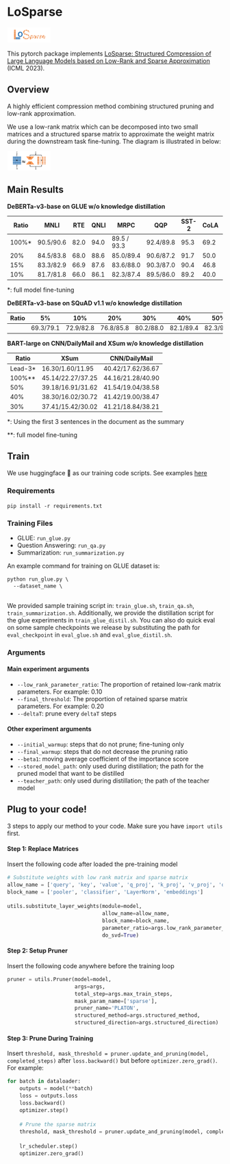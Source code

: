 # LoSparse

<img src="asset/LoSparse_logo.png" alt="LoSparse_logo" style="zoom:10%;" />



This pytorch package implements [LoSparse: Structured Compression of Large Language Models based on Low-Rank and Sparse Approximation]() (ICML 2023).

## Overview

A highly efficient compression method combining structured pruning and low-rank approximation.

We use a low-rank matrix which can be decomposed into two small matrices and a structured sparse matrix to approximate the weight matrix during the downstream task fine-tuning. The diagram is illustrated in below:

<img src="asset/LoSparse_diagram.png" alt="LoSparse_diagram" style="zoom:10%;" />

## Main Results

**DeBERTa-v3-base on GLUE w/o knowledge distillation**

| Ratio | MNLI      | RTE  | QNLI | MRPC        | QQP       | SST-2 | CoLA | STS-B     |
| ----- | --------- | ---- | ---- | ----------- | --------- | ----- | ---- | --------- |
| 100%* | 90.5/90.6 | 82.0 | 94.0 | 89.5 / 93.3 | 92.4/89.8 | 95.3  | 69.2 | 91.6/91.1 |
| 20%   | 84.5/83.8 | 68.0 | 88.6 | 85.0/89.4   | 90.6/87.2 | 91.7  | 50.0 | 88.8/88.5 |
| 15%   | 83.3/82.9 | 66.9 | 87.6 | 83.6/88.0   | 90.3/87.0 | 90.4  | 46.8 | 87.7/87.3 |
| 10%   | 81.7/81.8 | 66.0 | 86.1 | 82.3/87.4   | 89.5/86.0 | 89.2  | 40.0 | 87.2/87.0 |

*: full model fine-tuning

**DeBERTa-v3-base on SQuAD v1.1 w/o knowledge distillation**

| Ratio | 5%        | 10%       | 20%       | 30%       | 40%       | 50%       |
| ----- | --------- | --------- | --------- | --------- | --------- | --------- |
|       | 69.3/79.1 | 72.9/82.8 | 76.8/85.8 | 80.2/88.0 | 82.1/89.4 | 82.3/90.3 |

**BART-large on CNN/DailyMail and XSum w/o knowledge distillation**

| Ratio   | XSum              | CNN/DailyMail     |
| ------- | ----------------- | ----------------- |
| Lead-3* | 16.30/1.60/11.95  | 40.42/17.62/36.67 |
| 100%**  | 45.14/22.27/37.25 | 44.16/21.28/40.90 |
| 50%     | 39.18/16.91/31.62 | 41.54/19.04/38.58 |
| 40%     | 38.30/16.02/30.72 | 41.42/19.00/38.47 |
| 30%     | 37.41/15.42/30.02 | 41.21/18.84/38.21 |

*: Using the first 3 sentences in the document as the summary

**: full model fine-tuning

## Train

We use huggingface 🤗 as our training code scripts. See examples [here](https://github.com/huggingface/transformers/tree/main/examples/pytorch)

### Requirements

`pip install -r requirements.txt`

### Training Files

* GLUE: `run_glue.py`
* Question Answering: `run_qa.py`
* Summarization: `run_summarization.py`

An example command for training on GLUE dataset is:

```shell
python run_glue.py \
  --dataset_name \
  
```
We provided sample training script in: `train_glue.sh`, `train_qa.sh`, `train_summarization.sh`. Additionally, we provide the distillation script for the glue experiments in `train_glue_distil.sh`. You can also do quick eval on some sample checkpoints we release by substituting the path for `eval_checkpoint` in `eval_glue.sh` and `eval_glue_distil.sh`.
### Arguments

#### Main experiment arguments

- `--low_rank_parameter_ratio`: The proportion of retained low-rank matrix parameters. For example: 0.10
- `--final_threshold`: The proportion of retained sparse matrix parameters. For example: 0.20
- `--deltaT`: prune every `deltaT` steps

#### Other experiment arguments

- `--initial_warmup`: steps that do not prune; fine-tuning only
- `--final_warmup`: steps that do not decrease the pruning ratio
- `--beta1`: moving average coefficient of the importance score
- `--stored_model_path`: only used during distillation; the path for the pruned model that want to be distilled
- `--teacher_path`: only used during distillation; the path of the teacher model
## Plug to your code!

3 steps to apply our method to your code. Make sure you have `import utils` first.

#### Step 1: Replace Matrices

Insert the following code after loaded the pre-training model 

```python
# Substitute weights with low rank matrix and sparse matrix
allow_name = ['query', 'key', 'value', 'q_proj', 'k_proj', 'v_proj', 'out_proj', 'dense', 'attention', 'fc1', 'fc2']
block_name = ['pooler', 'classifier', 'LayerNorm', 'embeddings']

utils.substitute_layer_weights(module=model,
                               allow_name=allow_name,
                               block_name=block_name,
                               parameter_ratio=args.low_rank_parameter_ratio,
                               do_svd=True)
```

#### Step 2: Setup Pruner

Insert the following code anywhere before the training loop

```python
pruner = utils.Pruner(model=model, 
                      args=args, 
                      total_step=args.max_train_steps,
                      mask_param_name=['sparse'], 
                      pruner_name='PLATON',
                      structured_method=args.structured_method,
                      structured_direction=args.structured_direction)

```

#### Step 3: Prune During Training

Insert `threshold, mask_threshold = pruner.update_and_pruning(model, completed_steps)` after `loss.backward()` but before `optimizer.zero_grad()`. For example:

```python
for batch in dataloader:
    outputs = model(**batch)
    loss = outputs.loss
    loss.backward()
    optimizer.step()

    # Prune the sparse matrix
    threshold, mask_threshold = pruner.update_and_pruning(model, completed_steps)

    lr_scheduler.step()
    optimizer.zero_grad()
```

